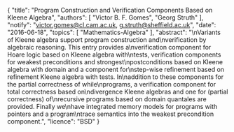 {
    "title": "Program Construction and Verification Components Based on Kleene Algebra",
    "authors": [
        "Victor B. F. Gomes",
        "Georg Struth"
    ],
    "notify": "victor.gomes@cl.cam.ac.uk, g.struth@sheffield.ac.uk",
    "date": "2016-06-18",
    "topics": [
        "Mathematics-Algebra"
    ],
    "abstract": "\nVariants of Kleene algebra support program construction and\nverification by algebraic reasoning. This entry provides a\nverification component for Hoare logic based on Kleene algebra with\ntests, verification components for weakest preconditions and strongest\npostconditions based on Kleene algebra with domain and a component for\nstep-wise refinement based on refinement Kleene algebra with tests. In\naddition to these components for the partial correctness of while\nprograms, a verification component for total correctness based on\ndivergence Kleene algebras and one for (partial correctness) of\nrecursive programs based on domain quantales are provided. Finally we\nhave integrated memory models for programs with pointers and a program\ntrace semantics into the weakest precondition component.",
    "licence": "BSD"
}
